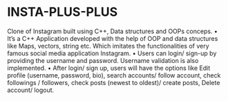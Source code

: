 # INSTA-PLUS-PLUS
Clone of Instagram built using C++, Data structures and OOPs conceps.
•	It’s a C++ Application developed with the help of OOP and data structures like Maps, vectors, string etc. Which imitates the functionalities of very famous social media application Instagram. 
•	Users can login/ sign-up by providing the username and password. Username validation is also implemented. 
•	After login/ sign up, users will have the options like Edit profile (username, password, bio), search accounts/ follow account, check followings / followers, check posts (newest to oldest)/ create posts, Delete account/ logout.
